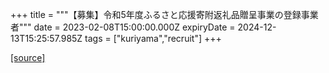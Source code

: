 +++
title = """【募集】令和5年度ふるさと応援寄附返礼品贈呈事業の登録事業者"""
date = 2023-02-08T15:00:00.000Z
expiryDate = 2024-12-13T15:25:57.985Z
tags = ["kuriyama","recruit"]
+++


[[source]](https://www.town.kuriyama.hokkaido.jp/soshiki/31/646.html)
